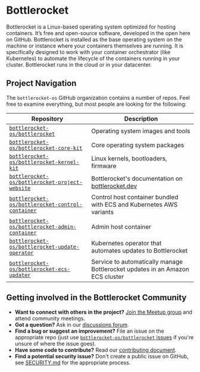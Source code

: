 # Bottlerocket

Bottlerocket is a Linux-based operating system optimized for hosting containers.
It’s free and open-source software, developed in the open here on GitHub.
Bottlerocket is installed as the base operating system on the machine or instance where your containers themselves are running.
It is specifically designed to work with your container orchestrator (like Kubernetes) to automate the lifecycle of the containers running in your cluster.
Bottlerocket runs in the cloud or in your datacenter.

## Project Navigation

The `bottlerocket-os` GitHub organization contains a number of repos. Feel free to examine everything, but most people are looking for the following:

| Repository | Description |
| ---- | ----------- |
| [`bottlerocket-os/bottlerocket`](https://github.com/bottlerocket-os/bottlerocket) | Operating system images and tools |
| [`bottlerocket-os/bottlerocket-core-kit`](https://github.com/bottlerocket-os/bottlerocket-core-kit) | Core operating system packages |
| [`bottlerocket-os/bottlerocket-kernel-kit`](https://github.com/bottlerocket-os/bottlerocket-kernel-kit) | Linux kernels, bootloaders, firmware |
| [`bottlerocket-os/bottlerocket-project-website`](https://github.com/bottlerocket-os/bottlerocket-project-website) | Bottlerocket's documentation on [bottlerocket.dev](https://bottlerocket.dev/) |
| [`bottlerocket-os/bottlerocket-control-container`](https://github.com/bottlerocket-os/bottlerocket-control-container) | Control host container bundled with ECS and Kubernetes AWS variants |
| [`bottlerocket-os/bottlerocket-admin-container`](https://github.com/bottlerocket-os/bottlerocket-admin-container) | Admin host container  |
| [`bottlerocket-os/bottlerocket-update-operator`](https://github.com/bottlerocket-os/bottlerocket-update-operator) | Kubernetes operator that automates updates to Bottlerocket |
| [`bottlerocket-os/bottlerocket-ecs-updater`](https://github.com/bottlerocket-os/bottlerocket-ecs-updater) | Service to automatically manage Bottlerocket updates in an Amazon ECS cluster |

## Getting involved in the Bottlerocket Community

- **Want to connect with others in the project?** [Join the Meetup group](https://www.meetup.com/bottlerocket-community/) and attend community meetings.
- **Got a question?** Ask in our [discussions forum](https://github.com/bottlerocket-os/bottlerocket/discussions).
- **Find a bug or suggest an improvement?** File an issue on the appropriate repo (just use [`bottlerocket-os/bottlerocket` issues](https://github.com/bottlerocket-os/bottlerocket/issues/new/choose) if you're unsure of where the issue goes).
- **Have some code to contribute?** Read our [contributing document](https://github.com/bottlerocket-os/bottlerocket/blob/develop/CONTRIBUTING.md).
- **Find a potential security issue?** Don't create a public issue on GitHub, see [SECURITY.md](https://github.com/bottlerocket-os/.github/blob/master/SECURITY.md) for the appropriate process.

